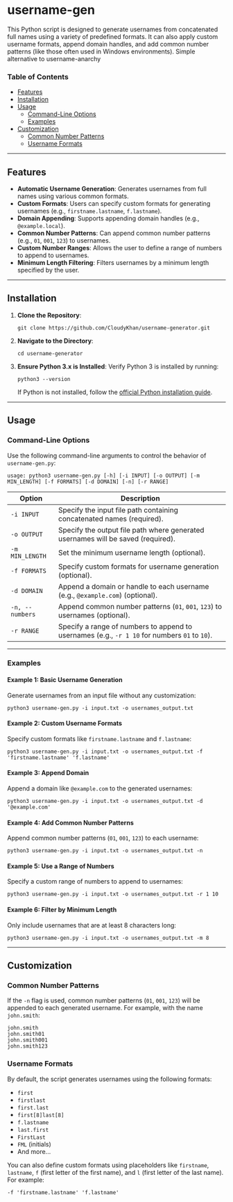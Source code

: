 # username-gen
This Python script is designed to generate usernames from concatenated full names using a variety of predefined formats. It can also apply custom username formats, append domain handles, and add common number patterns (like those often used in Windows environments). Simple alternative to username-anarchy

### Table of Contents
- [Features](#features)
- [Installation](#installation)
- [Usage](#usage)
  - [Command-Line Options](#command-line-options)
  - [Examples](#examples)
- [Customization](#customization)
  - [Common Number Patterns](#common-number-patterns)
  - [Username Formats](#username-formats)

---

## Features

- **Automatic Username Generation**: Generates usernames from full names using various common formats.
- **Custom Formats**: Users can specify custom formats for generating usernames (e.g., `firstname.lastname`, `f.lastname`).
- **Domain Appending**: Supports appending domain handles (e.g., `@example.local`).
- **Common Number Patterns**: Can append common number patterns (e.g., `01`, `001`, `123`) to usernames.
- **Custom Number Ranges**: Allows the user to define a range of numbers to append to usernames.
- **Minimum Length Filtering**: Filters usernames by a minimum length specified by the user.

---

## Installation

1. **Clone the Repository**:
    ```
    git clone https://github.com/CloudyKhan/username-generator.git
    ```

2. **Navigate to the Directory**:
    ```
    cd username-generator
    ```

3. **Ensure Python 3.x is Installed**:
    Verify Python 3 is installed by running:
    ```
    python3 --version
    ```
    If Python is not installed, follow the [official Python installation guide](https://www.python.org/downloads/).

---

## Usage

### Command-Line Options

Use the following command-line arguments to control the behavior of `username-gen.py`:

```
usage: python3 username-gen.py [-h] [-i INPUT] [-o OUTPUT] [-m MIN_LENGTH] [-f FORMATS] [-d DOMAIN] [-n] [-r RANGE]
```

| Option            | Description                                                                                  |
|-------------------|----------------------------------------------------------------------------------------------|
| `-i INPUT`        | Specify the input file path containing concatenated names (required).                        |
| `-o OUTPUT`       | Specify the output file path where generated usernames will be saved (required).             |
| `-m MIN_LENGTH`   | Set the minimum username length (optional).                                                  |
| `-f FORMATS`      | Specify custom formats for username generation (optional).                                   |
| `-d DOMAIN`       | Append a domain or handle to each username (e.g., `@example.com`) (optional).                  |
| `-n, --numbers`   | Append common number patterns (`01`, `001`, `123`) to usernames (optional).                  |
| `-r RANGE`        | Specify a range of numbers to append to usernames (e.g., `-r 1 10` for numbers `01` to `10`).|

---

### Examples

#### Example 1: Basic Username Generation
Generate usernames from an input file without any customization:
```
python3 username-gen.py -i input.txt -o usernames_output.txt
```

#### Example 2: Custom Username Formats
Specify custom formats like `firstname.lastname` and `f.lastname`:
```
python3 username-gen.py -i input.txt -o usernames_output.txt -f 'firstname.lastname' 'f.lastname'
```

#### Example 3: Append Domain
Append a domain like `@example.com` to the generated usernames:
```
python3 username-gen.py -i input.txt -o usernames_output.txt -d '@example.com'
```

#### Example 4: Add Common Number Patterns
Append common number patterns (`01`, `001`, `123`) to each username:
```
python3 username-gen.py -i input.txt -o usernames_output.txt -n
```

#### Example 5: Use a Range of Numbers
Specify a custom range of numbers to append to usernames:
```
python3 username-gen.py -i input.txt -o usernames_output.txt -r 1 10
```

#### Example 6: Filter by Minimum Length
Only include usernames that are at least 8 characters long:
```
python3 username-gen.py -i input.txt -o usernames_output.txt -m 8
```

---

## Customization

### Common Number Patterns

If the `-n` flag is used, common number patterns (`01`, `001`, `123`) will be appended to each generated username. For example, with the name `john.smith`:
```
john.smith
john.smith01
john.smith001
john.smith123
```

### Username Formats

By default, the script generates usernames using the following formats:
- `first`
- `firstlast`
- `first.last`
- `first[8]last[8]`
- `f.lastname`
- `last.first`
- `FirstLast`
- `FML` (initials)
- And more...

You can also define custom formats using placeholders like `firstname`, `lastname`, `f` (first letter of the first name), and `l` (first letter of the last name). For example:
```
-f 'firstname.lastname' 'f.lastname'
```


